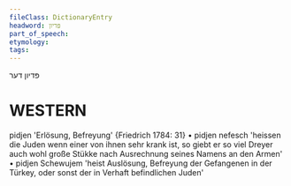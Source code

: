 ```yaml
---
fileClass: DictionaryEntry
headword: פּדיון
part_of_speech: 
etymology: 
tags: 
---
```

פּדיון
דער

WESTERN
========

pidjen 'Erlösung, Befreyung' {Friedrich 1784: 31}
	•	pidjen nefesch 'heissen die Juden wenn einer von ihnen sehr krank ist, so giebt er so viel Dreyer auch wohl große Stükke nach Ausrechnung seines Namens an den Armen'
	•	pidjen Schewujem 'heist Auslösung, Befreyung der Gefangenen in der Türkey, oder sonst der in Verhaft befindlichen Juden'